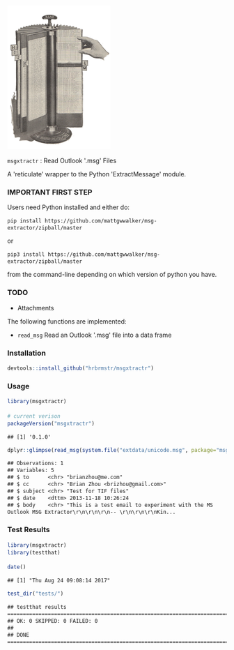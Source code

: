 
![](img/card.png)

`msgxtractr` : Read Outlook '.msg' Files

A 'reticulate' wrapper to the Python 'ExtractMessage' module.

### IMPORTANT FIRST STEP

Users need Python installed and either do:

    pip install https://github.com/mattgwwalker/msg-extractor/zipball/master

or

    pip3 install https://github.com/mattgwwalker/msg-extractor/zipball/master

from the command-line depending on which version of python you have.

### TODO

-   Attachments

The following functions are implemented:

-   `read_msg` Read an Outlook '.msg' file into a data frame

### Installation

``` r
devtools::install_github("hrbrmstr/msgxtractr")
```

### Usage

``` r
library(msgxtractr)

# current verison
packageVersion("msgxtractr")
```

    ## [1] '0.1.0'

``` r
dplyr::glimpse(read_msg(system.file("extdata/unicode.msg", package="msgxtractr")))
```

    ## Observations: 1
    ## Variables: 5
    ## $ to      <chr> "brianzhou@me.com"
    ## $ cc      <chr> "Brian Zhou <brizhou@gmail.com>"
    ## $ subject <chr> "Test for TIF files"
    ## $ date    <dttm> 2013-11-18 10:26:24
    ## $ body    <chr> "This is a test email to experiment with the MS Outlook MSG Extractor\r\n\r\n\r\n-- \r\n\r\n\r\nKin...

### Test Results

``` r
library(msgxtractr)
library(testthat)

date()
```

    ## [1] "Thu Aug 24 09:08:14 2017"

``` r
test_dir("tests/")
```

    ## testthat results ========================================================================================================
    ## OK: 0 SKIPPED: 0 FAILED: 0
    ## 
    ## DONE ===================================================================================================================
